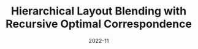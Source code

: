 ---
title:          "Hierarchical Layout Blending with Recursive Optimal Correspondence"
date:           2022-11
selected:       true
pub:            "ACM Transactions on Graphics (Proceedings of SIGGRAPH Asia 2022)"
pub_date:       "2022"
# abstract: >-
cover:          /assets/images/covers/layoutblending.jpg
authors:
- Pengfei Xu
- Yifan Li
- Zhijin Yang
- Weiran Shi
- Hongbo Fu
- Hui Huang
links:
  # Paper: 
  Project: https://vcc.tech/research/2022/HierarchiLayout
  Code: https://github.com/lyf7115/LayoutBlending
---